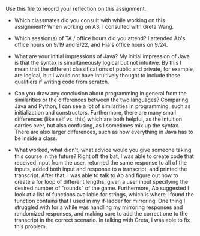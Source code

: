 Use this file to record your reflection on this assignment.

- Which classmates did you consult with while working on this assignment?
When working on A3, I consulted with Greta Wang.

- Which session(s) of TA / office hours did you attend?
I attended Ab's office hours on 9/19 and 9/22, and Hia's office hours on 9/24.

- What are your initial impressions of Java? 
My initial impression of Java is that the syntax is simultaneously logical but not intuitive. By this I mean that the different classifications of public and private, for example, are logical, but I would not have intuitively thought to include those qualifiers if writing code from scratch.

- Can you draw any conclusion about programming in general from the similarities or the differences between the two languages? 
Comparing Java and Python, I can see a lot of similarities in programming, such as initialization and constructors. Furthermore, there are many small differences (like self vs. this) which are both helpful, as the intuition carries over, but also confusing, as I sometimes mix up the syntax. There are also larger differences, such as how everything in Java has to be inside a class.

- What worked, what didn't, what advice would you give someone taking this course in the future?
Right off the bat, I was able to create code that received input from the user, returned the same response to all of the inputs, added both input and response to a transcript, and printed the transcript. After that, I was able to talk to Ab and figure out how to create a for loop of different lengths, given a user input specifying the desired number of “rounds” of the game. Furthermore, Ab suggested I look at a list of functions available for strings, which is where I found the function contains that I used in my if-ladder for mirroring. One thing I struggled with for a while was handling my mirroring responses and randomized responses, and making sure to add the correct one to the transcript in the correct scenario. In talking with Greta, I was able to fix this problem.